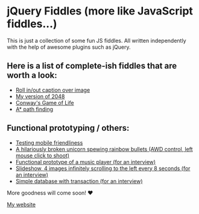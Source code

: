 jQuery Fiddles (more like JavaScript fiddles...)
==

This is just a collection of some fun JS fiddles. All written independently with the help of awesome plugins such as jQuery.


## Here is a list of complete-ish fiddles that are worth a look:

* [Roll in/out caption over image](http://kesun.github.io/roll-in-out-caption-box/roll-in-out-caption-box.html "Roll in/out caption over image") <br>
* [My version of 2048](http://kesun.github.io/2048-my-version/2048-my-version.html "My version of 2048") <br>
* [Conway's Game of Life](http://kesun.github.io/conways-game-of-life/conways-game-of-life.html "Conway's Game of Life")<br>
* [A* path finding](http://kesun.github.io/a-star-path-algo/a-star-path-algo.html "A* path finding")<br>

## Functional prototyping / others:

* [Testing mobile friendliness](http://konishi.graphics/marco/)<br>
* [A hilariously broken unicorn spewing rainbow bullets (AWD control, left mouse click to shoot)](http://kesun.github.io/temp/temp.html)<br>
* [Functional prototype of a music player (for an interview)](http://konishi.graphics/mp/)<br>
* [Slideshow, 4 images infinitely scrolling to the left every 8 seconds (for an interview)](http://konishi.graphics/slideshow/)<br>
* [Simple database with transaction (for an interview)](https://gist.github.com/kesun/e16389d5b20497249f74)<br>


More goodness will come soon! ♥

[My website](http://kesun.ca "Clickie ♥")
